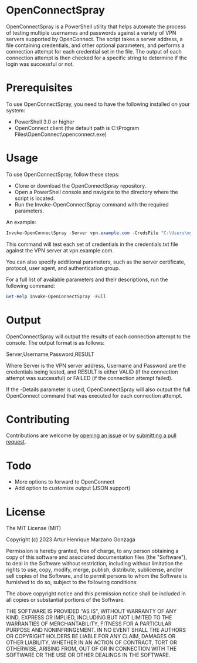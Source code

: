 # OpenConnectSpray

OpenConnectSpray is a PowerShell utility that helps automate the process of testing multiple usernames and passwords against a variety of VPN servers supported by OpenConnect. The script takes a server address, a file containing credentials, and other optional parameters, and performs a connection attempt for each credential set in the file. The output of each connection attempt is then checked for a specific string to determine if the login was successful or not.

# Prerequisites

To use OpenConnectSpray, you need to have the following installed on your system:

* PowerShell 3.0 or higher
* OpenConnect client (the default path is C:\Program Files\OpenConnect\openconnect.exe)

# Usage

To use OpenConnectSpray, follow these steps:

* Clone or download the OpenConnectSpray repository.
* Open a PowerShell console and navigate to the directory where the script is located.
* Run the Invoke-OpenConnectSpray command with the required parameters.

An example:

```powershell
Invoke-OpenConnectSpray -Server vpn.example.com -CredsFile "C:\Users\myuser\credentials.txt"
```

This command will test each set of credentials in the credentials.txt file against the VPN server at vpn.example.com.

You can also specify additional parameters, such as the server certificate, protocol, user agent, and authentication group.

For a full list of available parameters and their descriptions, run the following command:

```powershell
Get-Help Invoke-OpenConnectSpray -Full
```

# Output

OpenConnectSpray will output the results of each connection attempt to the console. The output format is as follows:

Server,Username,Password,RESULT

Where Server is the VPN server address, Username and Password are the credentials being tested, and RESULT is either VALID (if the connection attempt was successful) or FAILED (if the connection attempt failed).

If the -Details parameter is used, OpenConnectSpray will also output the full OpenConnect command that was executed for each connection attempt.

# Contributing

Contributions are welcome by [opening an issue](https://github.com/Macmod/OpenConnectSpray/issues/new) or by [submitting a pull request](https://github.com/Macmod/OpenConnectSpray/pulls).

# Todo

* More options to forward to OpenConnect
* Add option to customize output (JSON support)

# License

The MIT License (MIT)

Copyright (c) 2023 Artur Henrique Marzano Gonzaga

Permission is hereby granted, free of charge, to any person
obtaining a copy of this software and associated documentation
files (the "Software"), to deal in the Software without
restriction, including without limitation the rights to use,
copy, modify, merge, publish, distribute, sublicense, and/or sell
copies of the Software, and to permit persons to whom the
Software is furnished to do so, subject to the following
conditions:

The above copyright notice and this permission notice shall be
included in all copies or substantial portions of the Software.

THE SOFTWARE IS PROVIDED "AS IS", WITHOUT WARRANTY OF ANY KIND,
EXPRESS OR IMPLIED, INCLUDING BUT NOT LIMITED TO THE WARRANTIES
OF MERCHANTABILITY, FITNESS FOR A PARTICULAR PURPOSE AND
NONINFRINGEMENT. IN NO EVENT SHALL THE AUTHORS OR COPYRIGHT
HOLDERS BE LIABLE FOR ANY CLAIM, DAMAGES OR OTHER LIABILITY,
WHETHER IN AN ACTION OF CONTRACT, TORT OR OTHERWISE, ARISING
FROM, OUT OF OR IN CONNECTION WITH THE SOFTWARE OR THE USE OR
OTHER DEALINGS IN THE SOFTWARE.
